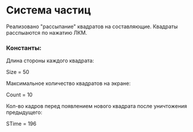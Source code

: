 # Система частиц

Реализовано "рассыпание" квадратов на составляющие. Квадраты расспыаются по нажатию ЛКМ.

### Константы:

Длина стороны каждого квадрата:

Size = 50

Максимальное количество квадратов на экране:

Count = 10

Кол-во кадров перед появлением нового квадрата после уничтожения предыдущего:

STime = 196
